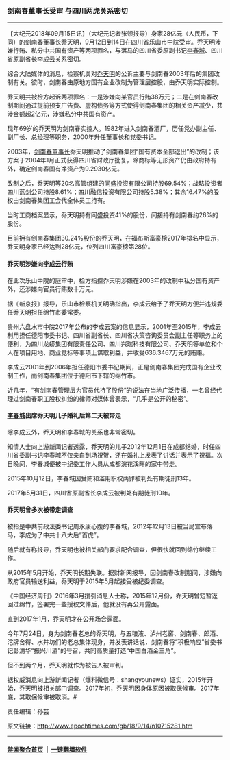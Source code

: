 ### 剑南春董事长受审 与四川两虎关系密切
------------------------

<p>【大纪元2018年09月15日讯】（大纪元记者张顿报导）身家28亿元（人民币，下同）的<a href="http://www.epochtimes.com/gb/tag/%E5%89%91%E5%8D%97%E6%98%A5%E8%91%A3%E4%BA%8B%E9%95%BF.html">剑南春董事长</a><a href="http://www.epochtimes.com/gb/tag/%E4%B9%94%E5%A4%A9%E6%98%8E.html">乔天明</a>，9月12日到14日在四川省乐山市中院<a href="http://www.epochtimes.com/gb/tag/%E5%8F%97%E5%AE%A1.html">受审</a>。乔天明涉嫌行贿、私分中共国有资产等两项罪名，与落马的四川省委原副书记<a href="http://www.epochtimes.com/gb/tag/%E6%9D%8E%E6%98%A5%E5%9F%8E.html">李春城</a>、四川省原副省长<a href="http://www.epochtimes.com/gb/tag/%E6%9D%8E%E6%88%90%E4%BA%91.html">李成云</a>关系密切。</p>
<p>综合大陆媒体的消息，检察机关对<a href="http://www.epochtimes.com/gb/tag/%E4%B9%94%E5%A4%A9%E6%98%8E.html">乔天明</a>的公诉主要与剑南春2003年后的集团改制有关。彼时，剑南春由原地方国有企业改制为管理层控股，由乔天明实际控制。</p>
<p>乔天明共被检方起诉两项罪名：一是涉嫌向某官员行贿38万元；二是在剑南春改制期间通过提前预支广告费、虚构债务等方式使得剑南春集团的相关资产减少，共涉金额超2亿元，涉嫌私分中共国有资产。</p>
<p>现年69岁的乔天明为剑南春实控人。1982年进入剑南春酒厂，历任党办副主任、副厂长、总经理等职务，2000年升任董事长和党委书记。</p>
<p>2003年，<a href="http://www.epochtimes.com/gb/tag/%E5%89%91%E5%8D%97%E6%98%A5%E8%91%A3%E4%BA%8B%E9%95%BF.html">剑南春董事长</a>乔天明推动了剑南春集团“国有资本全部退出”的改制；该方案于2004年1月正式获得四川省财政厅批复，除商标等无形资产仍由政府持有外，确定剑南春国有净资产为9.2930亿元。</p>
<p>改制之后，乔天明等20名高管组建的同盛投资有限公司持股69.54%；战略投资者四川蓝剑公司持股8.61%；四川融信投资有限公司持股5.38%；其余16.47%的股权由剑南春集团工会代全体员工持有。</p>
<p>当时工商档案显示，乔天明持有同盛投资41%的股份，间接持有剑南春约26%的股份。</p>
<p>目前拥有剑南春集团30.24%股份的乔天明，在福布斯富豪榜2017年排名中显示，乔天明身家已经达到28亿元，位列四川富豪榜第28位。</p>
<h4><strong>乔天明涉嫌向<a href="http://www.epochtimes.com/gb/tag/%E6%9D%8E%E6%88%90%E4%BA%91.html">李成云</a>行贿</strong></h4>
<p>在此次乐山中院的庭审中，检方指控乔天明涉嫌在2003年的改制中私分国有资产外，还涉嫌向官员行贿数十万元。</p>
<p>据《新京报》报导，乐山市检察机关明确指出，李成云给予了乔天明方便并违规委任乔天明担任绵竹市委常委。</p>
<p>贵州六盘水市中院2017年公布的李成云案的信息显示，2001年至2015年，李成云利用担任德阳市委书记、四川省副省长、四川省决策咨询委员会副主任等职务上的便利，为四川龙蟒集团有限责任公司、四川兴瑞科技有限公司、乔天明等单位和个人在项目用地、商业竞标等事项上谋取利益，并收受636.3467万元的贿赂。</p>
<p>李成云2001年到2006年担任德阳市委书记期间，正是剑南春集团完成国有企业改制工作，而剑南春集团位于德阳市下辖的绵竹市。</p>
<p>近几年，“有剑南春管理层为官员代持了股份”的说法在当地广泛传播，一名曾经代理过剑南春职工股权纠纷的律师对媒体曾表示，“几乎是公开的秘密”。</p>
<h4><strong><a href="http://www.epochtimes.com/gb/tag/%E6%9D%8E%E6%98%A5%E5%9F%8E.html">李春城</a>出席乔天明儿子婚礼后第二天被带走</strong></h4>
<p>除李成云外，乔天明和李春城的关系也非常密切。</p>
<p>知情人士向上游新闻记者透露，乔天明的儿子2012年12月1日在成都结婚，时任四川省委副书记李春城不仅亲自到场祝贺，还在婚礼上发表了讲话并表示了祝福。次日晚间，李春城便被中纪委工作人员从成都浣花溪畔的家中带走。</p>
<p>2015年10月12日，李春城因受贿和滥用职权两罪被判处有期徒刑13年。</p>
<p>2017年5月31日，四川省原副省长李成云被判处有期徒刑10年。</p>
<h4><strong>乔天明曾多次被带走调查</strong></h4>
<p>被指是中共前政法委书记周永康心腹的李春城，2012年12月13日被当局宣布落马，李成为了中共十八大后“首虎”。</p>
<p>随后就有称报导，乔天明也被相关部门要求配合调查，但很快就回到绵竹继续工作。</p>
<p>从2015年5月开始，乔天明长期失联。据财新网报导，因剑南春改制期间，涉嫌向政府官员输送利益，乔天明于2015年5月起接受被纪委调查。</p>
<p>《中国经济周刊》2016年3月援引消息人士称，2015年12月份，乔天明曾短暂返回过绵竹，签署完一些授权文件后，他就没有再公开露面。</p>
<p>直到2017年1月，乔天明才在公开场合露面。</p>
<p>今年7月24日，身为剑南春老总的乔天明，与五粮液、泸州老窖、剑南春、郎酒、沱牌舍得、水井坊们的老总集体现身，并发表讲话说，剑南春将“积极响应”省委书记彭清华“振兴川酒”的号召，共同高质量打造“中国白酒金三角”。</p>
<p>但不到两个月，乔天明就作为被告人被审判。</p>
<p>据权威消息向上游新闻记者（爆料微信号：shangyounews）证实，2015年开始，乔天明被相关部门调查。2017年初，乔天明因身体原因被取保候审。2017年底，其取保候审被取消。#</p>
<p>责任编辑：孙芸</p>

原文链接：http://www.epochtimes.com/gb/18/9/14/n10715281.htm


------------------------
#### [禁闻聚合首页](https://github.com/gfw-breaker/banned-news/blob/master/README.md) &nbsp;|&nbsp;  [一键翻墙软件](https://github.com/gfw-breaker/nogfw/blob/master/README.md)